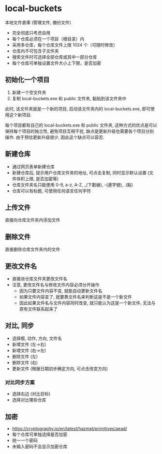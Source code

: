 # local-buckets

本地文件倉庫 (管理文件, 備份文件)

- 完全彻底只考虑自用
- 每个仓库必须在一个项目（根目录）内
- 采用多仓库，每个仓库文件上限 1024 个（可随时修改）
- 仓库内不可包含子文件夹
- 搜索文件时可选择全部仓库或其中一部分仓库
- 每个仓库可单独设置文件大小上下限，是否加密

## 初始化一个项目

1. 新建一个空文件夹
2. 复制 local-buckets.exe 和 public 文件夹, 黏贴到该文件夹中

此时, 该文件夹就是一个新的项目, 启动该文件夹内的 local-buckets.exe, 即可使用这个新项目.

每个项目都有自己的 local-buckets.exe 和 public 文件夹, 这种方式的优点是可以保持每个项目的独立性, 避免项目互相干扰, 缺点是更新升级也需要各个项目分别操作. 由于预估更新升级很少, 因此这个缺点可以容忍.

## 新建仓库

- 通过网页表单新建仓库
- 新建仓库后, 提示用户仓库文件夹的地址, 可点击复制, 同时显示默认设置 (文件体积上限, 是否加密等)
- 仓库文件夹名只能使用 0-9, a-z, A-Z, _(下劃線), -(連字號), .(點)
- 仓库可以有标题, 可使用任何语言任何字符

## 上传文件

直接向仓库文件夹内添加文件

## 删除文件

直接删除仓库文件夹内的文件

## 更改文件名

- 直接进仓库文件夹更改文件名
- 注意, 更改文件名与修改文件内容必须分开操作
  - 因为只要文件内容不变, 就能自动更新文件名
  - 如果文件内容变了, 就要靠文件名来判断这是不是一个新文件
  - 因此如果文件名与文件内容同时改变, 就只能认为这是一个新文件, 无法与原有文件联系起来了

## 对比, 同步

- 选择框, 动作, 方向, 文件名
- 新增文件 (左→右)
- 新增文件 (右→左)
- 删除文件 (左)
- 删除文件 (右)
- 更新文件 (根据日期初步确定方向, 可点击改变方向)

### 对比同步方案

- 选择右边 (对比目标)
- 选择对比哪些仓库

## 加密

- <https://cryptography.io/en/latest/hazmat/primitives/aead/>
- 每个仓库可单独选择是否加密
- 统一一个密码
- 未输入密码不会显示加密仓库
